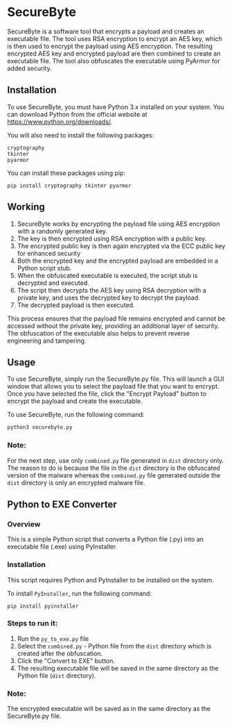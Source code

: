 # SecureByte

SecureByte is a software tool that encrypts a payload and creates an executable file. The tool uses RSA encryption to encrypt an AES key, which is then used to encrypt the payload using AES encryption. The resulting encrypted AES key and encrypted payload are then combined to create an executable file. The tool also obfuscates the executable using PyArmor for added security.


## Installation

To use SecureByte, you must have Python 3.x installed on your system. You can download Python from the official website at https://www.python.org/downloads/.

You will also need to install the following packages:

    cryptography
    tkinter
    pyarmor

You can install these packages using pip:

```  
pip install cryptography tkinter pyarmor
```

## Working

1. SecureByte works by encrypting the payload file using AES encryption with a randomly generated key. 
2. The key is then encrypted using RSA encryption with a public key.
3. The encrypted public key is then again encrypted via the ECC public key for enhanced security 
4. Both the encrypted key and the encrypted payload are embedded in a Python script stub.
5. When the obfuscated executable is executed, the script stub is decrypted and executed. 
6. The script then decrypts the AES key using RSA decryption with a private key, and uses the decrypted key to decrypt the payload. 
7. The decrypted payload is then executed.

This process ensures that the payload file remains encrypted and cannot be accessed without the private key, providing an additional layer of security. The obfuscation of the executable also helps to prevent reverse engineering and tampering.

## Usage

To use SecureByte, simply run the SecureByte.py file. This will launch a GUI window that allows you to select the payload file that you want to encrypt. Once you have selected the file, click the "Encrypt Payload" button to encrypt the payload and create the executable.

To use SecureByte, run the following command:

``` python 
python3 securebyte.py
```

### Note: 
For the next step, use only `combined.py` file generated in `dist` directory only. The reason to do is because the file in the `dist` directory is the obfuscated version of the malware whereas the `combined.py` file generated outside the `dist` directory is only an encrypted malware file.

## Python to EXE Converter

### Overview

This is a simple Python script that converts a Python file (.py) into an executable file (.exe) using PyInstaller.

### Installation

This script requires Python and PyInstaller to be installed on the system.

To install `PyInstaller`, run the following command:

` pip install pyinstaller `

### Steps to run it: 

1. Run the `py_to_exe.py` file
2. Select the `combined.py` - Python file from the `dist` directory which is created after the obfuscation.
3. Click the "Convert to EXE" button.
4. The resulting executable file will be saved in the same directory as the Python file (`dist` directory).

### Note: 
The encrypted executable will be saved as in the same directory as the SecureByte.py file.





